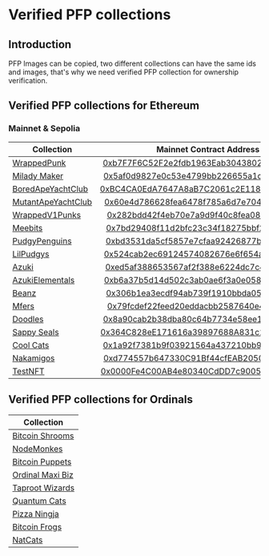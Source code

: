 # Verified PFP collections

## Introduction

PFP Images can be copied, two different collections can have the same ids and images, that's why we need verified PFP collection for ownership verification. 

## Verified PFP collections for Ethereum

### Mainnet & Sepolia
| Collection |     Mainnet Contract Address       | Sepolia Contract Address |
|------------|:-------------:|:-------------:|
| [WrappedPunk](https://www.wrappedpunks.com) | [0xb7F7F6C52F2e2fdb1963Eab30438024864c313F6](https://etherscan.io/address/0xb7F7F6C52F2e2fdb1963Eab30438024864c313F6) | [0x000000A396A2c3b4a423D60AF6d3e84d950A7442](https://sepolia.etherscan.io/address/0x000000A396A2c3b4a423D60AF6d3e84d950A7442) |
| [Milady Maker](https://miladymaker.net) | [0x5af0d9827e0c53e4799bb226655a1de152a425a5](https://etherscan.io/address/0x5af0d9827e0c53e4799bb226655a1de152a425a5) | [0x000000553C40DBe365ccCD4690d188F1AA957ED1](https://sepolia.etherscan.io/address/0x000000553C40DBe365ccCD4690d188F1AA957ED1) |
| [BoredApeYachtClub](https://boredapeyachtclub.com) | [0xBC4CA0EdA7647A8aB7C2061c2E118A18a936f13D](https://etherscan.io/address/0xBC4CA0EdA7647A8aB7C2061c2E118A18a936f13D) | [0x00000066c6904D21F978A85D4D35719039E0f2Cb](https://sepolia.etherscan.io/address/0x00000066c6904D21F978A85D4D35719039E0f2Cb) |
| [MutantApeYachtClub](https://boredapeyachtclub.com) | [0x60e4d786628fea6478f785a6d7e704777c86a7c6](https://etherscan.io/address/0x60e4d786628fea6478f785a6d7e704777c86a7c6) | [0x000000A76D0B02Fd7f6f5C4E93F591f547EA2AFB](https://sepolia.etherscan.io/address/0x000000A76D0B02Fd7f6f5C4E93F591f547EA2AFB) |
| [WrappedV1Punks](https://v1punks.io) | [0x282bdd42f4eb70e7a9d9f40c8fea0825b7f68c5d](https://etherscan.io/address/0x282bdd42f4eb70e7a9d9f40c8fea0825b7f68c5d) | [0x000000141F2c43CD46A5BF196d7b632c420046b5](https://sepolia.etherscan.io/address/0x000000141F2c43CD46A5BF196d7b632c420046b5) |
| [Meebits](https://meebits.app) | [0x7bd29408f11d2bfc23c34f18275bbf23bb716bc7](https://etherscan.io/address/0x7bd29408f11d2bfc23c34f18275bbf23bb716bc7) | [0x0000000D61B6Ec04C0Ac8De4a065D6626eCC313A](https://sepolia.etherscan.io/address/0x0000000D61B6Ec04C0Ac8De4a065D6626eCC313A) |
| [PudgyPenguins](https://pudgypenguins.com) | [0xbd3531da5cf5857e7cfaa92426877b022e612cf8](https://etherscan.io/address/0xbd3531da5cf5857e7cfaa92426877b022e612cf8) | [0x000088fb0b3f8c43da271DB60098A000D8bf1a62](https://sepolia.etherscan.io/address/0x000088fb0b3f8c43da271DB60098A000D8bf1a62) |
| [LilPudgys](https://pudgypenguins.com) | [0x524cab2ec69124574082676e6f654a18df49a048](https://etherscan.io/address/0x524cab2ec69124574082676e6f654a18df49a048) | [0x0000000EB7a675E278a37532E027754fB92716B8](https://sepolia.etherscan.io/address/0x0000000EB7a675E278a37532E027754fB92716B8) |
| [Azuki](https://www.azuki.com) | [0xed5af388653567af2f388e6224dc7c4b3241c544](https://etherscan.io/address/0xed5af388653567af2f388e6224dc7c4b3241c544) | [0x0000008878FAf8CeE9859Af45c94Bc97818bba89](https://sepolia.etherscan.io/address/0x0000008878FAf8CeE9859Af45c94Bc97818bba89) |
| [AzukiElementals](https://www.azuki.com) | [0xb6a37b5d14d502c3ab0ae6f3a0e058bc9517786e](https://etherscan.io/address/0xb6a37b5d14d502c3ab0ae6f3a0e058bc9517786e) | [0x00000071e38f72A7D938Bf6e07c50878abA28bC0](https://sepolia.etherscan.io/address/0x00000071e38f72A7D938Bf6e07c50878abA28bC0) |
| [Beanz](https://www.azuki.com) | [0x306b1ea3ecdf94ab739f1910bbda052ed4a9f949](https://etherscan.io/address/0x306b1ea3ecdf94ab739f1910bbda052ed4a9f949) | [0x0000007960Ea21eca4f8c604cD6D217048F7fC50](https://sepolia.etherscan.io/address/0x0000007960Ea21eca4f8c604cD6D217048F7fC50) |
| [Mfers](https://opensea.io/collection/mfers) | [0x79fcdef22feed20eddacbb2587640e45491b757f](https://etherscan.io/address/0x79fcdef22feed20eddacbb2587640e45491b757f) | [0x000000FFe81592Aafa726938b672E1d94bA58d05](https://sepolia.etherscan.io/address/0x000000FFe81592Aafa726938b672E1d94bA58d05) |
| [Doodles](https://www.doodles.app) | [0x8a90cab2b38dba80c64b7734e58ee1db38b8992e](https://etherscan.io/address/0x8a90cab2b38dba80c64b7734e58ee1db38b8992e) | [0x00000093dC3E458054Dd6e84D5baa645688291d7](https://sepolia.etherscan.io/address/0x00000093dC3E458054Dd6e84D5baa645688291d7) |
| [Sappy Seals](https://www.sappy.lol) | [0x364C828eE171616a39897688A831c2499aD972ec](https://etherscan.io/address/0x364C828eE171616a39897688A831c2499aD972ec) | [0x0000002a98299347F7B2F0fE1bCAc8C45c1c2B80](https://sepolia.etherscan.io/address/0x0000002a98299347F7B2F0fE1bCAc8C45c1c2B80) |
| [Cool Cats](https://coolcats.com) | [0x1a92f7381b9f03921564a437210bb9396471050c](https://etherscan.io/address/0x1a92f7381b9f03921564a437210bb9396471050c) | [0x00000008A978Ad20d87c7D2E6ba643890462fF81](https://sepolia.etherscan.io/address/0x00000008A978Ad20d87c7D2E6ba643890462fF81) |
| [Nakamigos](https://nakamigos.io) | [0xd774557b647330C91Bf44cfEAB205095f7E6c367](https://etherscan.io/address/0xd774557b647330C91Bf44cfEAB205095f7E6c367) | [0x00000005c7097e9cb9e7af38f4dc76bf706bfe6b](https://sepolia.etherscan.io/address/0x00000005c7097e9cb9e7af38f4dc76bf706bfe6b) |
| [TestNFT](https://bitty.io) | [0x0000Fe4C00AB4e80340CdDD7c9005200e70BE9f4](https://etherscan.io/address/0x0000Fe4C00AB4e80340CdDD7c9005200e70BE9f4) | [0x0000Fe4C00AB4e80340CdDD7c9005200e70BE9f4](https://sepolia.etherscan.io/address/0x0000Fe4C00AB4e80340CdDD7c9005200e70BE9f4) |

## Verified PFP collections for Ordinals
| Collection |
|------------|
| [Bitcoin Shrooms](https://bitcoinshrooms.com) |
| [NodeMonkes](https://nodemonkes.com) |
| [Bitcoin Puppets](https://ordpuppetinuundoxxedmillionaires.com) |
| [Ordinal Maxi Biz](https://x.com/OrdinalMaxiBiz) |
| [Taproot Wizards](https://taprootwizards.com/) |
| [Quantum Cats](https://quantumcats.xyz) |
| [Pizza Ningja](https://ninjalerts.gitbook.io) |
| [Bitcoin Frogs](https://bitcoinfrogs.com) |
| [NatCats](https://x.com/dmtnatcats) |
